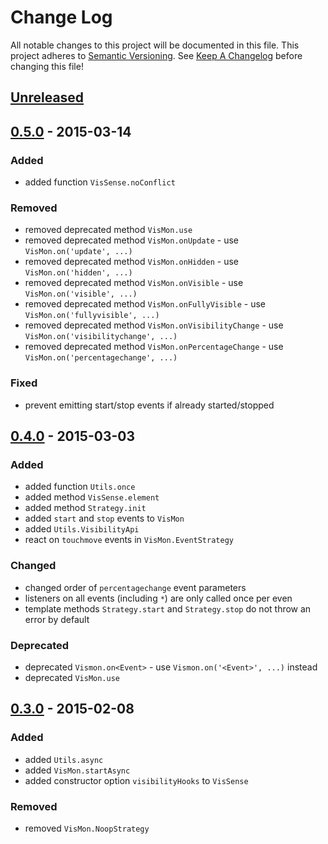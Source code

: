 # Change Log
All notable changes to this project will be documented in this file.
This project adheres to [Semantic Versioning](http://semver.org/).
See [Keep A Changelog](https://github.com/olivierlacan/keep-a-changelog) 
before changing this file!

## [Unreleased][unreleased]
## [0.5.0] - 2015-03-14
### Added
- added function `VisSense.noConflict`

### Removed
- removed deprecated method `VisMon.use`
- removed deprecated method `VisMon.onUpdate` - use `VisMon.on('update', ...)`
- removed deprecated method `VisMon.onHidden` - use `VisMon.on('hidden', ...)`
- removed deprecated method `VisMon.onVisible` - use `VisMon.on('visible', ...)`
- removed deprecated method `VisMon.onFullyVisible` - use `VisMon.on('fullyvisible', ...)`
- removed deprecated method `VisMon.onVisibilityChange` - use `VisMon.on('visibilitychange', ...)`
- removed deprecated method `VisMon.onPercentageChange` - use `VisMon.on('percentagechange', ...)`

### Fixed
- prevent emitting start/stop events if already started/stopped

## [0.4.0] - 2015-03-03
### Added
- added function `Utils.once`
- added method `VisSense.element`
- added method `Strategy.init`
- added `start` and `stop` events to `VisMon`
- added `Utils.VisibilityApi`
- react on `touchmove` events in `VisMon.EventStrategy`

### Changed
- changed order of `percentagechange` event parameters
- listeners on all events (including `*`) are only called once per even
- template methods `Strategy.start` and `Strategy.stop` do not throw an error by default

### Deprecated
- deprecated `Vismon.on<Event>` - use `Vismon.on('<Event>', ...)` instead
- deprecated `VisMon.use`


## [0.3.0] - 2015-02-08
### Added
- added `Utils.async`
- added `VisMon.startAsync`
- added constructor option `visibilityHooks` to `VisSense`

### Removed
- removed `VisMon.NoopStrategy`

[unreleased]: https://github.com/vissense/vissense/compare/0.5.0...HEAD
[0.5.0]: https://github.com/vissense/vissense/compare/0.4.0...0.5.0
[0.4.0]: https://github.com/vissense/vissense/compare/0.3.0...0.4.0
[0.3.0]: https://github.com/vissense/vissense/compare/0.2.1...0.3.0
